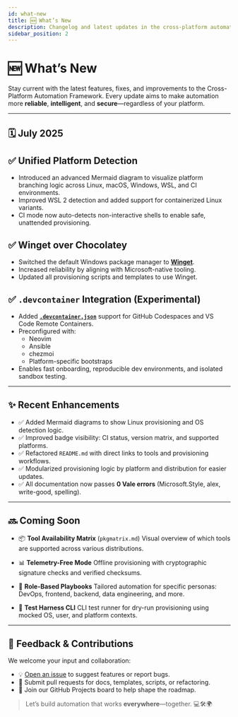 ```yaml
---
id: what-new
title: 🆕 What’s New
description: Changelog and latest updates in the cross-platform automation framework.
sidebar_position: 2
---
```


# 🆕 What’s New

Stay current with the latest features, fixes, and improvements to the Cross-Platform Automation Framework. Every update aims to make automation more **reliable**, **intelligent**, and **secure**—regardless of your platform.

---

## 🗓️ July 2025

## ✅ Unified Platform Detection

- Introduced an advanced Mermaid diagram to visualize platform branching logic across Linux, macOS, Windows, WSL, and CI environments.
- Improved WSL 2 detection and added support for containerized Linux variants.
- CI mode now auto-detects non-interactive shells to enable safe, unattended provisioning.

## ✅ Winget over Chocolatey

- Switched the default Windows package manager to [**Winget**](https://learn.microsoft.com/en-us/windows/package-manager/winget/).
- Increased reliability by aligning with Microsoft-native tooling.
- Updated all provisioning scripts and templates to use Winget.

## ✅ `.devcontainer` Integration (Experimental)

- Added [**`.devcontainer.json`**](https://containers.dev/implementors/json_reference/) support for GitHub Codespaces and VS Code Remote Containers.
- Preconfigured with:
  - Neovim
  - Ansible
  - chezmoi
  - Platform-specific bootstraps
- Enables fast onboarding, reproducible dev environments, and isolated sandbox testing.

---

## ✨ Recent Enhancements

- ✅ Added Mermaid diagrams to show Linux provisioning and OS detection logic.
- ✅ Improved badge visibility: CI status, version matrix, and supported platforms.
- ✅ Refactored `README.md` with direct links to tools and provisioning workflows.
- ✅ Modularized provisioning logic by platform and distribution for easier updates.
- ✅ All documentation now passes **0 Vale errors** (Microsoft.Style, alex, write-good, spelling).

---

## 🔜 Coming Soon

- 📦 **Tool Availability Matrix** (`pkgmatrix.md`)
  Visual overview of which tools are supported across various distributions.

- 📊 **Telemetry-Free Mode**
  Offline provisioning with cryptographic signature checks and verified checksums.

- 🎯 **Role-Based Playbooks**
  Tailored automation for specific personas: DevOps, frontend, backend, data engineering, and more.

- 🧪 **Test Harness CLI**
  CLI test runner for dry-run provisioning using mocked OS, user, and platform contexts.

---

## 💬 Feedback & Contributions

We welcome your input and collaboration:

- 💡 [Open an issue](https://github.com/hetfs/dotfiles/issues) to suggest features or report bugs.
- 🔧 Submit pull requests for docs, templates, scripts, or refactoring.
- 📍 Join our GitHub Projects board to help shape the roadmap.

> Let’s build automation that works **everywhere**—together. 💻🛠️🌍
